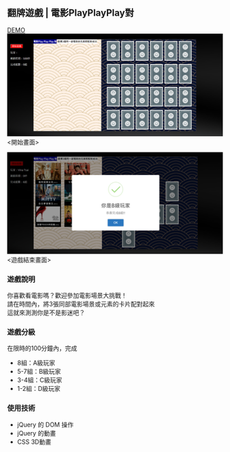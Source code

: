 ## 翻牌遊戲 | 電影PlayPlayPlay對
[DEMO](https://vina2325.github.io/cardgame/cardgame "Title")<br>
![](./img3/demo1.png)
<開始畫面>

![](./img3/demo2.png)
<遊戲結束畫面>

### 遊戲說明
你喜歡看電影嗎？歡迎參加電影場景大挑戰！<br>
請在時間內，將3張同部電影場景或元素的卡片配對起來<br>這就來測測你是不是影迷吧？

### 遊戲分級
在限時的100分鐘內，完成
- 8組：A級玩家
- 5-7組：B級玩家
- 3-4組：C級玩家
- 1-2組：D級玩家

### 使用技術
<ul>
<li>jQuery 的 DOM 操作</li>
<li>jQuery 的動畫</li>
<li>CSS 3D動畫</li>
</ul>
